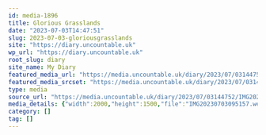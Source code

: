 ```yaml
---
id: media-1896
title: Glorious Grasslands
date: "2023-07-03T14:47:51"
slug: 2023-07-03-gloriousgrasslands
site: "https://diary.uncountable.uk"
wp_url: "https://diary.uncountable.uk"
root_slug: diary
site_name: My Diary
featured_media_url: "https://media.uncountable.uk/diary/2023/07/03144752/IMG20230703095157.webp"
featured_media_srcset: "https://media.uncountable.uk/diary/2023/07/03144752/IMG20230703095157-300x225.webp 300w, https://media.uncountable.uk/diary/2023/07/03144752/IMG20230703095157-1024x768.webp 1024w, https://media.uncountable.uk/diary/2023/07/03144752/IMG20230703095157-150x150.webp 150w, https://media.uncountable.uk/diary/2023/07/03144752/IMG20230703095157-640x480.webp 640w, https://media.uncountable.uk/diary/2023/07/03144752/IMG20230703095157.webp 2000w"
type: media
source_url: "https://media.uncountable.uk/diary/2023/07/03144752/IMG20230703095157.webp"
media_details: {"width":2000,"height":1500,"file":"IMG20230703095157.webp","filesize":193662,"sizes":{"medium":{"file":"IMG20230703095157-300x225.webp","width":300,"height":225,"filesize":26834,"mime_type":"image/webp","source_url":"https://media.uncountable.uk/diary/2023/07/03144752/IMG20230703095157-300x225.webp"},"large":{"file":"IMG20230703095157-1024x768.webp","width":1024,"height":768,"filesize":232232,"mime_type":"image/webp","source_url":"https://media.uncountable.uk/diary/2023/07/03144752/IMG20230703095157-1024x768.webp"},"thumbnail":{"file":"IMG20230703095157-150x150.webp","width":150,"height":150,"filesize":9378,"mime_type":"image/webp","source_url":"https://media.uncountable.uk/diary/2023/07/03144752/IMG20230703095157-150x150.webp"},"mobwidth":{"file":"IMG20230703095157-640x480.webp","width":640,"height":480,"filesize":106112,"mime_type":"image/webp","source_url":"https://media.uncountable.uk/diary/2023/07/03144752/IMG20230703095157-640x480.webp"},"full":{"file":"IMG20230703095157.webp","width":2000,"height":1500,"mime_type":"image/webp","source_url":"https://media.uncountable.uk/diary/2023/07/03144752/IMG20230703095157.webp"}},"image_meta":{"aperture":"0","credit":"","camera":"","caption":"","created_timestamp":"0","copyright":"","focal_length":"0","iso":"0","shutter_speed":"0","title":"","orientation":"0","keywords":[]}}
category: []
tag: []
---
```


